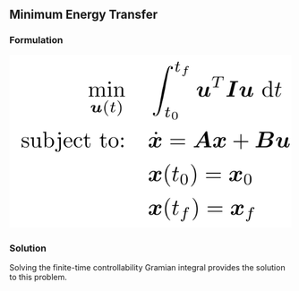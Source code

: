 ## Minimum Energy Transfer

### Formulation
![formulation](assets/formulation.svg)

### Solution
Solving the finite-time controllability Gramian integral provides the solution to this problem.